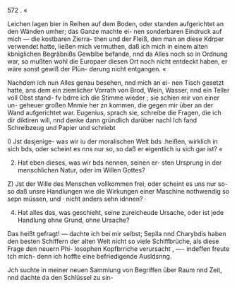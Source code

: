 572 . «

Leichen lagen bier in Reihen auf dem Boden, oder standen
aufgerichtet an den Wänden umher; das Ganze machte ei-
nen sonderbaren Eindruck auf mich — die kostbaren Zierra-
then und der Fleiß, den man an diese Kdrper verwendet
hatte, ließen mich vermuthen, daß ich mich in einem alten
kbniglichen Begräbnißs Gewblbe befande, nnd da Alles noch
so in Ordnung war, so mußten wohl die Europaer diesen
Ort noch nicht entdeckt haben, er wäre sonst gewiß der Plün-
derung nicht entgangen. «

Nachdem ich nun Alles genau besehen, nnd mich an ei-
nen Tisch gesetzt hatte, ans dem ein ziemlicher Vorrath von
Brod, Wein, Wasser, nnd ein Teller voll Obst stand- fv
bdrre ich die Stimme wieder ; sie schien mir von einer un-
geheuer großen Mnmie her zn kommen, die gegen mir über
an der Wand aufgerichtet war. Eugenius, sprach sie,
schreibe die Fragen, die ich dir diktiren will, nnd denke dann
gründlich darüber nachl Ich fand Schreibzeug und Papier
und schriebt

I) Jst dasjenige- was wir iu der moralischen Welt bds
.heißen, wirklich in sich bds, oder scheint es nns nur so, so
daß er eigentlich iu sich gar ist? «

2) Hat eben dieses, was wir bds nennen, seinen er-
sten Ursprung in der menschlichen Natur, oder im Willen
Gottes?

Z) Jst der Wille des Menschen vollkommen frei, oder
scheint es uns nur so- so daß unsre Handlungen wie die
Wirkungen einer Maschine nothwendig so sepn müssen, und ·
nicht anders sehn idnnen? ·

4) Hat alles das, was geschieht, seine zureicheude Ursache,
oder ist jede Handlung ohne Grund, ohne Ursache?

Das heißt gefragt! — dachte ich bei mir selbst; Seplla
nnd Charybdis haben den besten Schiffern der alten Welt
nicht so viele Schiffbrüche, als diese Frage den neuern Phi-
losophen Kopfbrriche verursacht , —- indeffen freute tch mich-
denn ich hoffte eine befriedigende Ausldsnng.

Jch suchte in meiner neuen Sammlung von Begriffen
über Raum nnd Zeit, nnd dachte da den Schlüssel zu sin-

